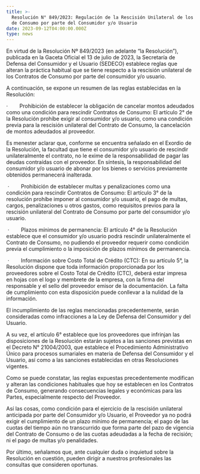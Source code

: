 ```yaml
---
title: >-
  Resolución N° 849/2023: Regulación de la Rescisión Unilateral de los Contratos
  de Consumo por parte del Consumidor y/o Usuario 
date: 2023-09-12T04:00:00.000Z
type: news
---
```


En virtud de la Resolución Nº 849/2023 (en adelante “la Resolución”), publicada en la Gaceta Oficial el 13 de julio de 2023, la Secretaría de Defensa del Consumidor y el Usuario (SEDECO) establece reglas que alteran la práctica
habitual que se tiene respecto a la rescisión unilateral de los Contratos de Consumo por parte del consumidor y/o usuario.

A continuación, se expone un resumen de las reglas establecidas en la Resolución:

·        Prohibición de establecer la obligación de cancelar montos adeudados como una condición para rescindir Contratos de Consumo: El artículo 2° de la Resolución prohíbe exigir al consumidor y/o usuario, como una  condición previa para la rescisión unilateral del Contrato de Consumo, la cancelación de montos adeudados al proveedor.  

Es menester aclarar que, conforme se encuentra señalado en el Exordio de la Resolución, la facultad que tiene el consumidor y/o usuario de rescindir unilateralmente el contrato, no le exime de la responsabilidad de pagar las
deudas contraídas con el proveedor. En síntesis, la responsabilidad del consumidor y/o usuario de abonar por los bienes o servicios previamente obtenidos permanecerá inalterada.

 ·        Prohibición de establecer multas y penalizaciones como una condición para rescindir Contratos de Consumo: El artículo 3° de la resolución prohíbe imponer al consumidor y/o usuario, el pago de multas, cargos, penalizaciones u otros gastos, como requisitos previos para la rescisión unilateral del Contrato de Consumo por parte del consumidor y/o usuario. 

 ·        Plazos mínimos de permanencia: El artículo 4° de la Resolución establece que el consumidor y/o usuario podrá rescindir unilateralmente el Contrato de Consumo, no pudiendo el proveedor requerir como condición previa el cumplimiento o la imposición de plazos mínimos de permanencia.

 ·        Información sobre Costo Total de Crédito (CTC): En su artículo 5°, la Resolución dispone que toda información proporcionada por los proveedores sobre el Costo Total de Crédito (CTC), deberá estar impresa en hojas con el logo y membrete de la empresa, con la firma del responsable y el sello del proveedor emisor de la documentación. La falta de cumplimiento con esta disposición puede conllevar a la nulidad de la información.

El incumplimiento de las reglas mencionadas precedentemente, serán consideradas como infracciones a la Ley de Defensa del Consumidor y del Usuario. 

A su vez, el artículo 6° establece que los proveedores que infrinjan las disposiciones de la Resolución estarán sujetos a las sanciones previstas en el Decreto N° 21004/2003, que establece el Procedimiento Administrativo Único para procesos sumariales en materia de Defensa del Consumidor y el Usuario, así como a las sanciones establecidas en otras Resoluciones vigentes. 

Como se puede constatar, las reglas expuestas precedentemente modifican y alteran las condiciones habituales que hoy se establecen en los Contratos de Consumo, generando consecuencias legales y económicas para las Partes, especialmente respecto del Proveedor.

Así las cosas, como condición para el ejercicio de la rescisión unilateral anticipada por parte del Consumidor y/o Usuario, el Proveedor ya no podrá exigir el cumplimiento de un plazo mínimo de permanencia; el pago de las cuotas del tiempo aún no transcurrido que forma parte del pazo de vigencia del Contrato de Consumo o de las cuotas adeudadas a la fecha de recisión; ni el pago de multas y/o penalidades.

Por último, señalamos que, ante cualquier duda o inquietud sobre la Resolución en cuestión, pueden dirigir a nuestros profesionales las consultas que consideren oportunas.
